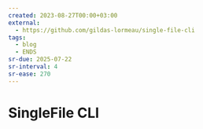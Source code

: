 ```yaml
---
created: 2023-08-27T00:00+03:00
external:
  - https://github.com/gildas-lormeau/single-file-cli
tags:
  - blog
  - ENDS
sr-due: 2025-07-22
sr-interval: 4
sr-ease: 270
---
```


# SingleFile CLI
